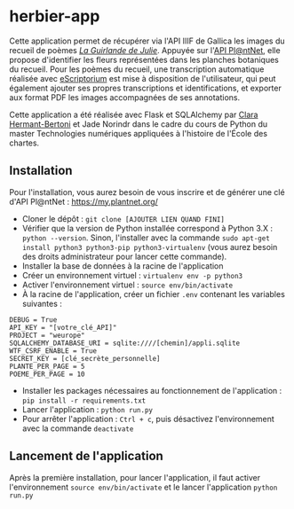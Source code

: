 # herbier-app
Cette application permet de récupérer via l'API IIIF de Gallica les images du recueil de poèmes _[La Guirlande de Julie](https://gallica.bnf.fr/ark:/12148/btv1b8451620k)_. Appuyée sur l'[API Pl@ntNet](https://my.plantnet.org/), elle propose d'identifier les fleurs représentées dans les planches botaniques du recueil. Pour les poèmes du recueil, une transcription automatique réalisée avec [eScriptorium](https://traces6.paris.inria.fr/) est mise à disposition de l'utilisateur, qui peut également ajouter ses propres transcriptions et identifications, et exporter aux format PDF les images accompagnées de ses annotations.

Cette application a été réalisée avec Flask et SQLAlchemy par [Clara Hermant-Bertoni](https://github.com/ClaraHB98) et Jade Norindr dans le cadre du cours de Python du master Technologies numériques appliquées à l'histoire de l'École des chartes.

## Installation

Pour l'installation, vous aurez besoin de vous inscrire et de générer une clé d'API Pl@ntNet : https://my.plantnet.org/

- Cloner le dépôt : ```git clone [AJOUTER LIEN QUAND FINI]```
- Vérifier que la version de Python installée correspond à Python 3.X : ```python --version```. Sinon, l'installer avec la commande ```sudo apt-get install python3 python3-pip python3-virtualenv``` (vous aurez besoin des droits administrateur pour lancer cette commande).
- Installer la base de données à la racine de l'application
- Créer un environnement virtuel : ```virtualenv env -p python3``` 
- Activer l'environnement virtuel : ```source env/bin/activate```
- À la racine de l'application, créer un fichier ```.env``` contenant les variables suivantes :
```
DEBUG = True
API_KEY = "[votre_clé_API]"
PROJECT = "weurope"
SQLALCHEMY_DATABASE_URI = sqlite:////[chemin]/appli.sqlite
WTF_CSRF_ENABLE = True
SECRET_KEY = [clé_secrète_personnelle]
PLANTE_PER_PAGE = 5
POEME_PER_PAGE = 10
```
- Installer les packages nécessaires au fonctionnement de l'application : ```pip install -r requirements.txt```
- Lancer l'application : ```python run.py```
- Pour arrêter l'application : ```Ctrl + c```, puis désactivez l'environnement avec la commande ```deactivate```

## Lancement de l'application

Après la première installation, pour lancer l'application, il faut activer l'environnement ```source env/bin/activate``` et le lancer l'application ```python run.py```
